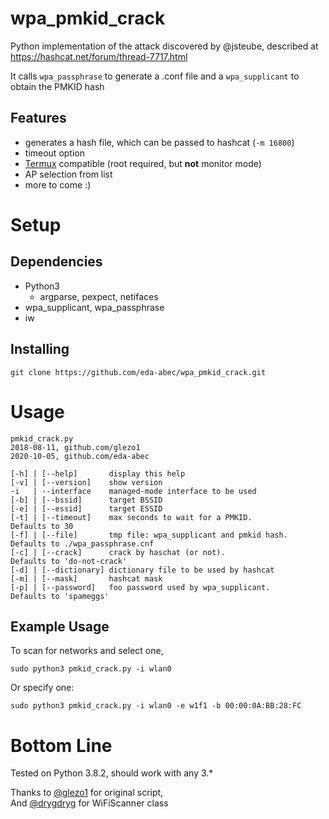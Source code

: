 # wpa_pmkid_crack
Python implementation of the attack discovered by @jsteube, described at https://hashcat.net/forum/thread-7717.html

It calls `wpa_passphrase` to generate a .conf file and a `wpa_supplicant` to obtain the PMKID hash

## Features
- generates a hash file, which can be passed to hashcat (`-m 16800`)
- timeout option
- [Termux](https://termux.com/) compatible (root required, but __not__ monitor mode)
- AP selection from list
- more to come :)

# Setup
## Dependencies
- Python3
  - argparse, pexpect, netifaces
- wpa_supplicant, wpa_passphrase
- iw

## Installing
```
git clone https://github.com/eda-abec/wpa_pmkid_crack.git
```

# Usage
```
pmkid_crack.py
2018-08-11, github.com/glezo1
2020-10-05, github.com/eda-abec

[-h] | [--help]       display this help
[-v] | [--version]    show version
-i   | --interface    managed-mode interface to be used
[-b] | [--bssid]      target BSSID
[-e] | [--essid]      target ESSID
[-t] | [--timeout]    max seconds to wait for a PMKID.         Defaults to 30
[-f] | [--file]       tmp file: wpa_supplicant and pmkid hash. Defaults to ./wpa_passphrase.cnf
[-c] | [--crack]      crack by haschat (or not).               Defaults to 'do-not-crack'
[-d] | [--dictionary] dictionary file to be used by hashcat
[-m] | [--mask]       hashcat mask
[-p] | [--password]   foo password used by wpa_supplicant.     Defaults to 'spameggs'
```

## Example Usage

To scan for networks and select one,
```
sudo python3 pmkid_crack.py -i wlan0
```

Or specify one:
```
sudo python3 pmkid_crack.py -i wlan0 -e w1f1 -b 00:00:0A:BB:28:FC
```

# Bottom Line

Tested on Python 3.8.2, should work with any 3.*

Thanks to [@glezo1](https://github.com/glezo1) for original script,<br>
And [@drygdryg](https://github.com/drygdryg/) for WiFiScanner class

